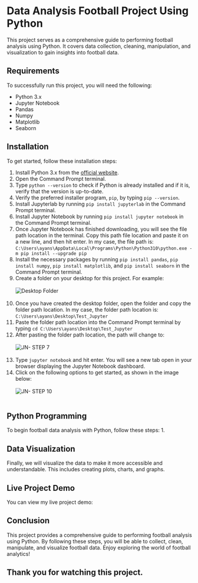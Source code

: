 # Data Analysis Football Project Using Python

This project serves as a comprehensive guide to performing football analysis using Python. It covers data collection, cleaning, manipulation, and visualization to gain insights into football data.

## Requirements

To successfully run this project, you will need the following:
- Python 3.x
- Jupyter Notebook
- Pandas
- Numpy
- Matplotlib
- Seaborn

## Installation

To get started, follow these installation steps:
1. Install Python 3.x from the [official website](https://www.python.org/downloads/).
2. Open the Command Prompt terminal.
3. Type `python --version` to check if Python is already installed and if it is, verify that the version is up-to-date.
4. Verify the preferred installer program, `pip`, by typing `pip --version`.
5. Install Jupyterlab by running `pip install jupyterlab` in the Command Prompt terminal.
6. Install Jupyter Notebook by running `pip install jupyter notebook` in the Command Prompt terminal.
7. Once Jupyter Notebook has finished downloading, you will see the file path location in the terminal. Copy this path file location and paste it on a new line, and then hit enter. In my case, the file path is:<br>
`C:\Users\ayans\AppData\Local\Programs\Python\Python310\python.exe -m pip install --upgrade pip`
8. Install the necessary packages by running `pip install pandas`, `pip install numpy`, `pip install matplotlib`, and `pip install seaborn` in the Command Prompt terminal.
9. Create a folder on your desktop for this project. For example:<br><br> ![Desktop Folder](https://user-images.githubusercontent.com/80643467/230805087-43a0eab9-3563-4e95-a2d2-b49798e6376a.png)<br><br>
10. Once you have created the desktop folder, open the folder and copy the folder path location. In my case, the folder path location is: `C:\Users\ayans\Desktop\Test_Jupyter`
11. Paste the folder path location into the Command Prompt terminal by typing `cd C:\Users\ayans\Desktop\Test_Jupyter`
12. After pasting the folder path location, the path will change to:<br><br> ![JN- STEP 7](https://user-images.githubusercontent.com/80643467/230805177-300bda0a-ef73-40cf-a17c-8167e8204684.png)<br><br>
13. Type `jupyter notebook` and hit enter. You will see a new tab open in your browser displaying the Jupyter Notebook dashboard.
14. Click on the following options to get started, as shown in the image below:<br><br> ![JN- STEP 10](https://user-images.githubusercontent.com/80643467/230805220-9d2bea58-36c6-45b7-986f-447243425ab1.png)<br><br>

## Python Programming

To begin football data analysis with Python, follow these steps:
1. 

## Data Visualization

Finally, we will visualize the data to make it more accessible and understandable. This includes creating plots, charts, and graphs.

## Live Project Demo

You can view my live project demo: 

## Conclusion

This project provides a comprehensive guide to performing football analysis using Python. By following these steps, you will be able to collect, clean, manipulate, and visualize football data. Enjoy exploring the world of football analytics!

## Thank you for watching this project.
